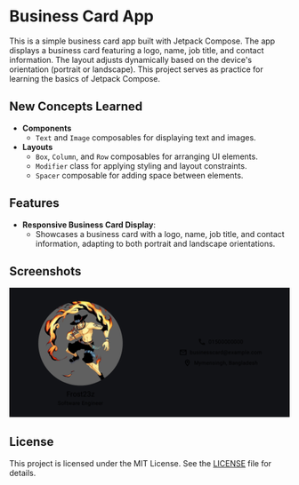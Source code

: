 # Business Card App

This is a simple business card app built with Jetpack Compose. The app displays a business card featuring a logo, name, job title, and contact information. The layout adjusts dynamically based on the device's orientation (portrait or landscape). This project serves as practice for learning the basics of Jetpack Compose.

## New Concepts Learned

- **Components**
  - `Text` and `Image` composables for displaying text and images.
- **Layouts**
  - `Box`, `Column`, and `Row` composables for arranging UI elements.
  - `Modifier` class for applying styling and layout constraints.
  - `Spacer` composable for adding space between elements.

## Features

- **Responsive Business Card Display**:
  - Showcases a business card with a logo, name, job title, and contact information, adapting to both portrait and landscape orientations.

## Screenshots

![Preview](.github/preview_landscape.png)

## License

This project is licensed under the MIT License. See the [LICENSE](LICENSE) file for details.
